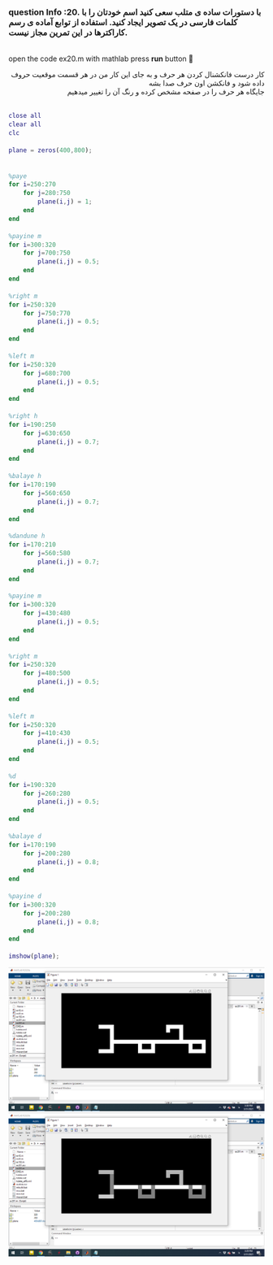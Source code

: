 
### question Info :20. با دستورات ساده ی متلب سعی کنید اسم خودتان را با کلمات فارسی در یک تصویر ایجاد کنید. استفاده از توابع آماده ی رسم کاراکترها در این تمرین مجاز نیست.

###### 
open the code ex20.m with mathlab press **run** button :rocket: 

<div dir = "rtl">
کار درست فانکشنال کردن هر حرف و به جای این کار من در هر قسمت موقعیت حروف داده شود و فانکشن اون حرف صدا بشه
</div>

<div dir = "rtl">
جایگاه هر حرف را در صفحه مشخص کرده و رنگ آن را تغییر میدهیم
</div>

```matlab

close all
clear all
clc

plane = zeros(400,800);


%paye
for i=250:270
    for j=280:750
        plane(i,j) = 1;
    end
end

%payine m
for i=300:320
    for j=700:750
        plane(i,j) = 0.5;
    end
end

%right m
for i=250:320
    for j=750:770
        plane(i,j) = 0.5;
    end
end

%left m
for i=250:320
    for j=680:700
        plane(i,j) = 0.5;
    end
end

%right h
for i=190:250
    for j=630:650
        plane(i,j) = 0.7;
    end
end

%balaye h
for i=170:190
    for j=560:650
        plane(i,j) = 0.7;
    end
end

%dandune h
for i=170:210
    for j=560:580
        plane(i,j) = 0.7;
    end
end

%payine m
for i=300:320
    for j=430:480
        plane(i,j) = 0.5;
    end
end

%right m
for i=250:320
    for j=480:500
        plane(i,j) = 0.5;
    end
end

%left m
for i=250:320
    for j=410:430
        plane(i,j) = 0.5;
    end
end

%d
for i=190:320
    for j=260:280
        plane(i,j) = 0.5;
    end
end

%balaye d
for i=170:190
    for j=200:280
        plane(i,j) = 0.8;
    end
end

%payine d
for i=300:320
    for j=200:280
        plane(i,j) = 0.8;
    end
end

imshow(plane);
```




![img](https://github.com/semnan-university-ai/image-processing-class/blob/main/excersiecs/mohammadhoseinazad/20/ex20.png)
![img](https://github.com/semnan-university-ai/image-processing-class/blob/main/excersiecs/mohammadhoseinazad/20/ex20-2.png)

